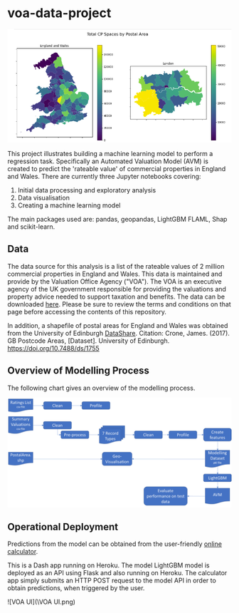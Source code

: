# voa-data-project



![](CPSpaces.png)

This project illustrates building a machine learning model to perform a regression task.  Specifically an Automated Valuation Model (AVM) is created to predict the 'rateable value' of commercial properties in England and Wales.  There are currently three Jupyter notebooks covering:

1. Initial data processing and exploratory analysis
2. Data visualisation
3. Creating a machine learning model

The main packages used are: pandas, geopandas, LightGBM FLAML, Shap and scikit-learn.

## Data

The data source for this analysis is a list of the rateable values of 2 million commercial properties in England and Wales.  This data is maintained and provide by the Valuation Office Agency ("VOA").  The VOA is an executive agency of the UK government responsible for providing the valuations and property advice needed to support taxation and benefits.  The data can be downloaded [here](https://voaratinglists.blob.core.windows.net/html/rlidata.htm).  Please be sure to review the terms and conditions on that page before accessing the contents of this repository.

In addition, a shapefile of postal areas for England and Wales was obtained from the University of Edinburgh [DataShare](https://datashare.ed.ac.uk/handle/10283/2405).  Citation:  Crone, James. (2017). GB Postcode Areas, [Dataset]. University of Edinburgh. https://doi.org/10.7488/ds/1755



## Overview of Modelling Process

The following chart gives an overview of the modelling process.



![](processflow.png)



## Operational Deployment

Predictions from the model can be obtained from the user-friendly [online calculator](https://voa-ui-app.herokuapp.com/).  

This is a Dash app running on Heroku.  The model LightGBM model is deployed as an API using Flask and also running on Heroku.  The calculator app simply submits an HTTP POST request to the model API in order to obtain predictions, when triggered by the user.

![VOA UI](\VOA UI.png)